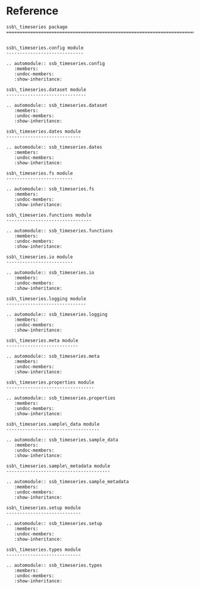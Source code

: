 # Reference

<!--
The content of the {eval-rst} block below is generated by the command:
poetry run sphinx-apidoc -T -f -t ./docs/templates -o ./docs ./src
from the root directory.

You need to rerun the command when python files are added, deleted or renamed.
Copy the content from the generated
ssb_timeseries.rst file to the {eval-rst} block below and
delete the .rst file afterwards.
-->

```{eval-rst}
ssb\_timeseries package
=============================================================================


ssb\_timeseries.config module
-----------------------------

.. automodule:: ssb_timeseries.config
   :members:
   :undoc-members:
   :show-inheritance:

ssb\_timeseries.dataset module
------------------------------

.. automodule:: ssb_timeseries.dataset
   :members:
   :undoc-members:
   :show-inheritance:

ssb\_timeseries.dates module
----------------------------

.. automodule:: ssb_timeseries.dates
   :members:
   :undoc-members:
   :show-inheritance:

ssb\_timeseries.fs module
-------------------------

.. automodule:: ssb_timeseries.fs
   :members:
   :undoc-members:
   :show-inheritance:

ssb\_timeseries.functions module
--------------------------------

.. automodule:: ssb_timeseries.functions
   :members:
   :undoc-members:
   :show-inheritance:

ssb\_timeseries.io module
-------------------------

.. automodule:: ssb_timeseries.io
   :members:
   :undoc-members:
   :show-inheritance:

ssb\_timeseries.logging module
------------------------------

.. automodule:: ssb_timeseries.logging
   :members:
   :undoc-members:
   :show-inheritance:

ssb\_timeseries.meta module
---------------------------

.. automodule:: ssb_timeseries.meta
   :members:
   :undoc-members:
   :show-inheritance:

ssb\_timeseries.properties module
---------------------------------

.. automodule:: ssb_timeseries.properties
   :members:
   :undoc-members:
   :show-inheritance:

ssb\_timeseries.sample\_data module
-----------------------------------

.. automodule:: ssb_timeseries.sample_data
   :members:
   :undoc-members:
   :show-inheritance:

ssb\_timeseries.sample\_metadata module
---------------------------------------

.. automodule:: ssb_timeseries.sample_metadata
   :members:
   :undoc-members:
   :show-inheritance:

ssb\_timeseries.setup module
----------------------------

.. automodule:: ssb_timeseries.setup
   :members:
   :undoc-members:
   :show-inheritance:

ssb\_timeseries.types module
----------------------------

.. automodule:: ssb_timeseries.types
   :members:
   :undoc-members:
   :show-inheritance:
```

